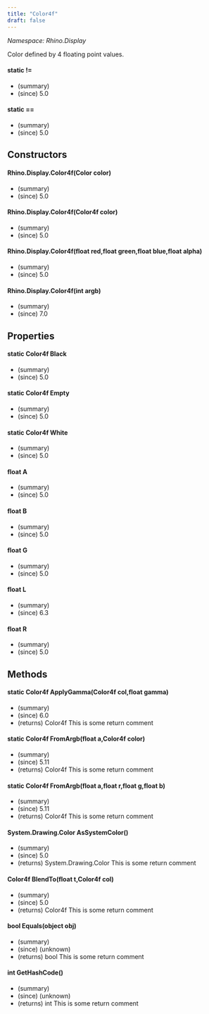 ```yaml
---
title: "Color4f"
draft: false
---
```


*Namespace: Rhino.Display*

   Color defined by 4 floating point values.
   
#### static !=
- (summary) 
- (since) 5.0
#### static ==
- (summary) 
- (since) 5.0
## Constructors
#### Rhino.Display.Color4f(Color color)
- (summary) 
- (since) 5.0
#### Rhino.Display.Color4f(Color4f color)
- (summary) 
- (since) 5.0
#### Rhino.Display.Color4f(float red,float green,float blue,float alpha)
- (summary) 
- (since) 5.0
#### Rhino.Display.Color4f(int argb)
- (summary) 
- (since) 7.0
## Properties
#### static Color4f Black
- (summary) 
- (since) 5.0
#### static Color4f Empty
- (summary) 
- (since) 5.0
#### static Color4f White
- (summary) 
- (since) 5.0
#### float A
- (summary) 
- (since) 5.0
#### float B
- (summary) 
- (since) 5.0
#### float G
- (summary) 
- (since) 5.0
#### float L
- (summary) 
- (since) 6.3
#### float R
- (summary) 
- (since) 5.0
## Methods
#### static Color4f ApplyGamma(Color4f col,float gamma)
- (summary) 
- (since) 6.0
- (returns) Color4f This is some return comment
#### static Color4f FromArgb(float a,Color4f color)
- (summary) 
- (since) 5.11
- (returns) Color4f This is some return comment
#### static Color4f FromArgb(float a,float r,float g,float b)
- (summary) 
- (since) 5.11
- (returns) Color4f This is some return comment
#### System.Drawing.Color AsSystemColor()
- (summary) 
- (since) 5.0
- (returns) System.Drawing.Color This is some return comment
#### Color4f BlendTo(float t,Color4f col)
- (summary) 
- (since) 5.0
- (returns) Color4f This is some return comment
#### bool Equals(object obj)
- (summary) 
- (since) (unknown)
- (returns) bool This is some return comment
#### int GetHashCode()
- (summary) 
- (since) (unknown)
- (returns) int This is some return comment
